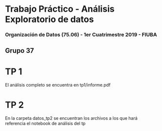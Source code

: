 # Trabajo Práctico - Análisis Exploratorio de datos
### Organización de Datos (75.06) - 1er Cuatrimestre 2019 - FIUBA

## Grupo 37

# TP 1

El análisis completo se encuentra en tp1/informe.pdf

# TP 2

En la carpeta datos_tp2 se encuentran los archivos a los que hará referencia el notebook de análisis del tp